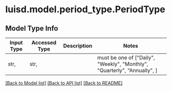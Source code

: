 # luisd.model.period_type.PeriodType

## Model Type Info
Input Type | Accessed Type | Description | Notes
------------ | ------------- | ------------- | -------------
str,  | str,  |  | must be one of ["Daily", "Weekly", "Monthly", "Quarterly", "Annually", ] 

[[Back to Model list]](../../README.md#documentation-for-models) [[Back to API list]](../../README.md#documentation-for-api-endpoints) [[Back to README]](../../README.md)

